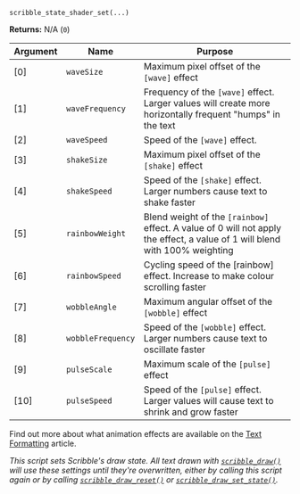`scribble_state_shader_set(...)`

**Returns:** N/A (`0`)

|Argument|Name    |Purpose                           |
|--------|--------|----------------------------------|
|[0] |`waveSize`       |Maximum pixel offset of the `[wave]` effect                                                                                |
|[1] |`waveFrequency`  |Frequency of the `[wave]` effect. Larger values will create more horizontally frequent "humps" in the text                 |
|[2] |`waveSpeed`      |Speed of the `[wave]` effect.                                                                                               |
|[3] |`shakeSize`      |Maximum pixel offset of the `[shake]` effect                                                                               |
|[4] |`shakeSpeed`     |Speed of the `[shake]` effect. Larger numbers cause text to shake faster                                                             |
|[5] |`rainbowWeight`  |Blend weight of the `[rainbow]` effect. A value of 0 will not apply the effect, a value of 1 will blend with 100% weighting|
|[6] |`rainbowSpeed`   |Cycling speed of the [rainbow] effect. Increase to make colour scrolling faster                                              |
|[7] |`wobbleAngle`    |Maximum angular offset of the `[wobble]` effect                                                   |
|[8] |`wobbleFrequency`|Speed of the `[wobble]` effect. Larger numbers cause text to oscillate faster                                                            |
|[9] |`pulseScale`     |Maximum scale of the `[pulse]` effect                                                                      |
|[10]|`pulseSpeed`     |Speed of the `[pulse]` effect. Larger values will cause text to shrink and grow faster                                                                          |

Find out more about what animation effects are available on the [Text Formatting](text-formatting) article.

_This script sets Scribble's draw state. All text drawn with [`scribble_draw()`](scribble_draw) will use these settings until they're overwritten, either by calling this script again or by calling [`scribble_draw_reset()`](scribble_draw_reset) or [`scribble_draw_set_state()`](scribble_draw_set_state)._